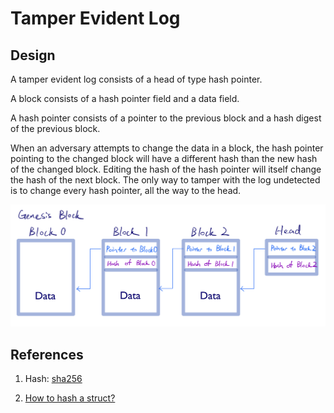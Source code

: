 # Tamper Evident Log

## Design
A tamper evident log consists of a head of type hash pointer.

A block consists of a hash pointer field and a data field.

A hash pointer consists of a pointer to the previous block and a hash digest of the previous block.

When an adversary attempts to change the data in a block, the hash pointer pointing to the changed block will have a different hash than the new hash of the changed block. Editing the hash of the hash pointer will itself change the hash of the next block. The only way to tamper with the log undetected is to change every hash pointer, all the way to the head.

<img src="/images/tamper-evident-log.png" alt="Tamper-evident Log Design">

## References

1. Hash: [sha256](https://golang.org/pkg/crypto/sha256/)

2. [How to hash a struct?](https://blog.8bitzen.com/posts/22-08-2019-how-to-hash-a-struct-in-go)
